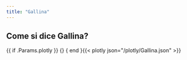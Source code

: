 ```yaml
---
title: "Gallina"
---
```


## Come si dice Gallina?

{{ if .Params.plotly }}
{<script src="https://cdn.plot.ly/plotly-latest.min.js"></script>}
{ end }{{< plotly json="/plotly/Gallina.json" >}}